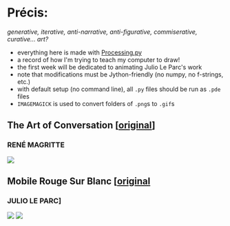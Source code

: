 # Précis: 
*generative, iterative, anti-narrative, anti-figurative, commiserative, curative... art?*   
    
- everything here is made with [Processing.py](https://py.processing.org/)
- a record of how I'm trying to teach my computer to draw! 
- the first week will be dedicated to animating Julio Le Parc's work
- note that modifications must be Jython-friendly (no numpy, no f-strings, etc.)
- with default setup (no command line), all `.py` files should be run as `.pde` files
- `IMAGEMAGICK` is used to convert folders of `.png`s to `.gif`s
    
<!-- - there are directions to get things running on any IDE, MUST be on version 1.8.0_202 of Java ... -->
 
## The Art of Conversation \[[original](http://imagespoetrysilence.blogspot.com/2018/01/the-art-of-conversation-by-rene.html)\]
### RENÉ MAGRITTE
  
![](magritte/cloud_conversations.gif)

## Mobile Rouge Sur Blanc [[original](https://www.artsy.net/artwork/julio-le-parc-mobile-rouge-sur-blanc-1)
### JULIO LE PARC]
   
![](squa\[red\]/squa\[red\]_dark.gif)
![](squa\[red\]/squa\[red\]_ppl.gif)